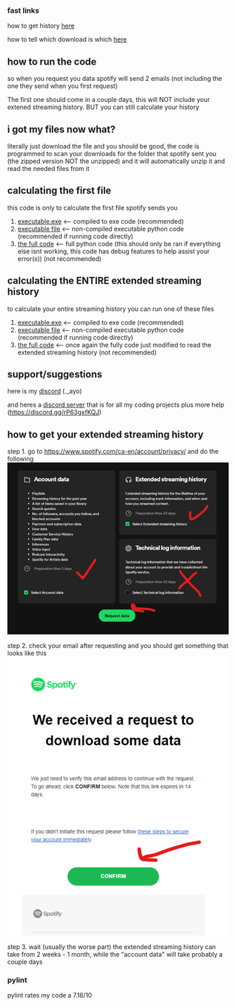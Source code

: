 ### fast links
how to get history [here](https://github.com/countervolts/Spotify-Stats-Calculator?tab=readme-ov-file#how-to-get-your-extended-streaming-history)

how to tell which download is which [here](https://github.com/countervolts/Spotify-Stats-Calculator/blob/main/still_confused_on_downloads.md)
## how to run the code
so when you request you data spotify will send 2 emails (not including the one they send when you first request)

The first one should come in a couple days, this will NOT include your extened streaming history. BUT you can still calculate your history

## i got my files now what?
literally just download the file and you should be good, the code is programmed to scan your downloads for the folder that spotify sent you (the zipped version NOT the unzipped) and it will automatically unzip it and read the needed files from it

## calculating the first file
this code is only to calculate the first file spotify sends you
1. [executable.exe](https://github.com/countervolts/Spotify-Stats-Calculator/releases/tag/pretty-print-statements) <-- compiled to exe code (recommended)
2. [executable file](https://github.com/countervolts/Spotify-Stats-Calculator/blob/main/Non-Extended%20listening%20code/executable/src/executable.py) <-- non-compiled executable python code (recommended if running code directly)
3. [the full code](https://github.com/countervolts/Spotify-Stats-Calculator/blob/main/Non-Extended%20listening%20code/reader.py) <-- full python code (this should only be ran if everything else isnt working, this code has debug features to help assist your error(s)) (not recommended)

## calculating the ENTIRE extended streaming history
to calculate your entire streaming history you can run one of these files
1. [executable.exe](https://github.com/countervolts/Spotify-Stats-Calculator/releases/tag/extended-steaming-history) <-- compiled to exe code (recommended)
2. [executable file](https://github.com/countervolts/Spotify-Stats-Calculator/blob/main/executable/src/executable.py) <-- non-compiled executable python code (recommended if running code directly)
3. [the full code](https://github.com/countervolts/Spotify-Stats-Calculator/blob/main/reader.py) <-- once again the fully code just modified to read the extended streaming history (not recommended)

## support/suggestions
here is my [discord](https://discord.com/users/488368000055902228) (._ayo)  

and heres a [discord server](https://discord.gg/rP63gxfKQJ) that is for all my coding projects plus more help (https://discord.gg/rP63gxfKQJ)

## how to get your extended streaming history
step 1. go to https://www.spotify.com/ca-en/account/privacy/ and do the following
![see here](/ReadmeImages/jeez.png)


step 2.  check your email after requesting and you should get something that looks like this
![see here](/ReadmeImages/Email.png)

step 3. wait (usually the worse part) the extended streaming history can take from 2 weeks - 1 month, while the "account data" will take probably a couple days

### pylint
pylint rates my code a 7.16/10
